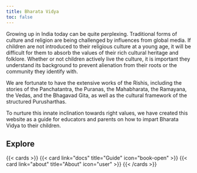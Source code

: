 ```yaml
---
title: Bharata Vidya
toc: false
---
```


Growing up in India today can be quite perplexing. Traditional forms of culture and religion are being challenged by influences from global media. If children are not introduced to their religious culture at a young age, it will be difficult for them to absorb the values of their rich cultural heritage and folklore. Whether or not children actively live the culture, it is important they understand its background to prevent alienation from their roots or the community they identify with.

We are fortunate to have the extensive works of the Rishis, including the stories of the Panchatantra, the Puranas, the Mahabharata, the Ramayana, the Vedas, and the Bhagavad Gita, as well as the cultural framework of the structured Purusharthas.

To nurture this innate inclination towards right values, we have created this website as a guide for educators and parents on how to impart Bharata Vidya to their children.

## Explore

{{< cards >}}
  {{< card link="docs" title="Guide" icon="book-open" >}}
  {{< card link="about" title="About" icon="user" >}}
{{< /cards >}}


